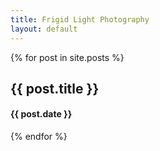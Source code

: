 ```yaml
---
title: Frigid Light Photography
layout: default
---
```

{% for post in site.posts %}
  <h2>{{ post.title }}</h2>
  <h4>{{ post.date }}</h4>
{% endfor %}
